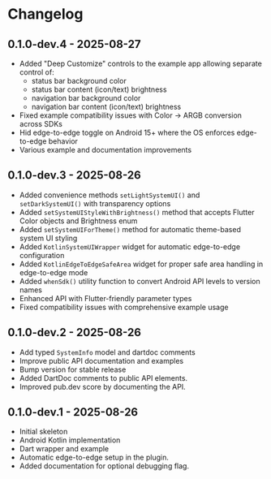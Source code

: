 # Changelog

## 0.1.0-dev.4 - 2025-08-27
- Added "Deep Customize" controls to the example app allowing separate control of:
	- status bar background color
	- status bar content (icon/text) brightness
	- navigation bar background color
	- navigation bar content (icon/text) brightness
- Fixed example compatibility issues with Color -> ARGB conversion across SDKs
- Hid edge-to-edge toggle on Android 15+ where the OS enforces edge-to-edge behavior
- Various example and documentation improvements

## 0.1.0-dev.3 - 2025-08-26
- Added convenience methods `setLightSystemUI()` and `setDarkSystemUI()` with transparency options
- Added `setSystemUIStyleWithBrightness()` method that accepts Flutter Color objects and Brightness enum
- Added `setSystemUIForTheme()` method for automatic theme-based system UI styling
- Added `KotlinSystemUIWrapper` widget for automatic edge-to-edge configuration
- Added `KotlinEdgeToEdgeSafeArea` widget for proper safe area handling in edge-to-edge mode
- Added `whenSdk()` utility function to convert Android API levels to version names
- Enhanced API with Flutter-friendly parameter types
- Fixed compatibility issues with comprehensive example usage

## 0.1.0-dev.2 - 2025-08-26
- Add typed `SystemInfo` model and dartdoc comments
- Improve public API documentation and examples
- Bump version for stable release
- Added DartDoc comments to public API elements.
- Improved pub.dev score by documenting the API.

## 0.1.0-dev.1 - 2025-08-26
- Initial skeleton
- Android Kotlin implementation
- Dart wrapper and example
- Automatic edge-to-edge setup in the plugin.
- Added documentation for optional debugging flag.